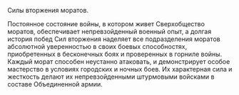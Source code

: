 Силы вторжения моратов.

Постоянное состояние войны, в котором живет Сверхобщество моратов, обеспечивает непревзойденный военный опыт, а долгая история побед Сил вторжения наделяет все подразделения моратов абсолютной уверенностью в своих боевых способностях, приобретенных в бесконечных боях и проверенных в горниле войны. Каждый морат способен неустанно атаковать, и демонстрирует особое мастерство в условиях городских и ночных боев. Их характерная сила и жесткость делают их непревзойденными штурмовыми войсками в составе Объединенной армии.

